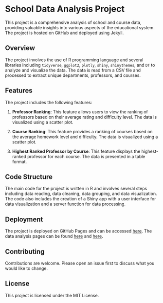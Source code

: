 # School Data Analysis Project

This project is a comprehensive analysis of school and course data, providing valuable insights into various aspects of the educational system. The project is hosted on GitHub and deployed using Jekyll.

## Overview

The project involves the use of R programming language and several libraries including `tidyverse`, `ggplot2`, `plotly`, `shiny`, `shinythemes`, and `DT` to analyze and visualize the data. The data is read from a CSV file and processed to extract unique departments, professors, and courses. 

## Features

The project includes the following features:

1. **Professor Ranking**: This feature allows users to view the ranking of professors based on their average rating and difficulty level. The data is visualized using a scatter plot.

2. **Course Ranking**: This feature provides a ranking of courses based on the average homework level and difficulty. The data is visualized using a scatter plot.

3. **Highest Ranked Professor by Course**: This feature displays the highest-ranked professor for each course. The data is presented in a table format.

## Code Structure

The main code for the project is written in R and involves several steps including data reading, data cleaning, data grouping, and data visualization. The code also includes the creation of a Shiny app with a user interface for data visualization and a server function for data processing.

## Deployment

The project is deployed on GitHub Pages and can be accessed [here](https://yanrucbu.github.io/school-data.github.io/). The data analysis pages can be found [here](https://interactive-graph.shinyapps.io/school-datagithub/) and [here](https://interactive-graph.shinyapps.io/psudata-visualization/).

## Contributing

Contributions are welcome. Please open an issue first to discuss what you would like to change.

## License

This project is licensed under the MIT License.
